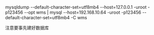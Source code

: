 mysqldump --default-character-set=utf8mb4 --host=127.0.0.1 -uroot -p123456 --opt wms | mysql --host=192.168.10.64 -uroot -p123456 --default-character-set=utf8mb4 -C wms

注意要事先建好数据库